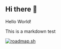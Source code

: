 ## Hi there 👋

Hello World!

This is a markdown test

[![roadmap.sh](https://roadmap.sh/card/tall/6784c6ca70129741a86c8166?variant=dark)](https://roadmap.sh)
<!--
**m-iller/m-iller** is a ✨ _special_ ✨ repository because its `README.md` (this file) appears on your GitHub profile.

Here are some ideas to get you started:

- 🔭 I’m currently working on ...
- 🌱 I’m currently learning ...
- 👯 I’m looking to collaborate on ...
- 🤔 I’m looking for help with ...
- 💬 Ask me about ...
- 📫 How to reach me: ...
- 😄 Pronouns: ...
- ⚡ Fun fact: ...
-->

